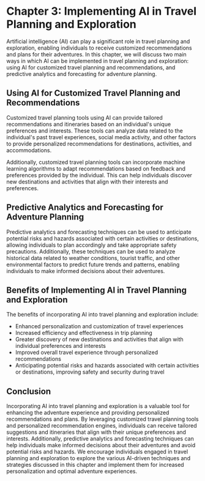 Chapter 3: Implementing AI in Travel Planning and Exploration
=============================================================

Artificial intelligence (AI) can play a significant role in travel planning and exploration, enabling individuals to receive customized recommendations and plans for their adventures. In this chapter, we will discuss two main ways in which AI can be implemented in travel planning and exploration: using AI for customized travel planning and recommendations, and predictive analytics and forecasting for adventure planning.

Using AI for Customized Travel Planning and Recommendations
-----------------------------------------------------------

Customized travel planning tools using AI can provide tailored recommendations and itineraries based on an individual's unique preferences and interests. These tools can analyze data related to the individual's past travel experiences, social media activity, and other factors to provide personalized recommendations for destinations, activities, and accommodations.

Additionally, customized travel planning tools can incorporate machine learning algorithms to adapt recommendations based on feedback and preferences provided by the individual. This can help individuals discover new destinations and activities that align with their interests and preferences.

Predictive Analytics and Forecasting for Adventure Planning
-----------------------------------------------------------

Predictive analytics and forecasting techniques can be used to anticipate potential risks and hazards associated with certain activities or destinations, allowing individuals to plan accordingly and take appropriate safety precautions. Additionally, these techniques can be used to analyze historical data related to weather conditions, tourist traffic, and other environmental factors to predict future trends and patterns, enabling individuals to make informed decisions about their adventures.

Benefits of Implementing AI in Travel Planning and Exploration
--------------------------------------------------------------

The benefits of incorporating AI into travel planning and exploration include:

* Enhanced personalization and customization of travel experiences
* Increased efficiency and effectiveness in trip planning
* Greater discovery of new destinations and activities that align with individual preferences and interests
* Improved overall travel experience through personalized recommendations
* Anticipating potential risks and hazards associated with certain activities or destinations, improving safety and security during travel

Conclusion
----------

Incorporating AI into travel planning and exploration is a valuable tool for enhancing the adventure experience and providing personalized recommendations and plans. By leveraging customized travel planning tools and personalized recommendation engines, individuals can receive tailored suggestions and itineraries that align with their unique preferences and interests. Additionally, predictive analytics and forecasting techniques can help individuals make informed decisions about their adventures and avoid potential risks and hazards. We encourage individuals engaged in travel planning and exploration to explore the various AI-driven techniques and strategies discussed in this chapter and implement them for increased personalization and optimal adventure experiences.
